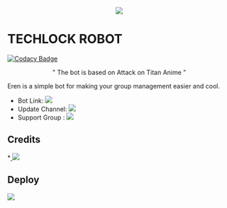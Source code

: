 <p align="center">
  <img src="https://telegra.ph/file/42d23d9341fa2332ec640.jpg">
</p>

# TECHLOCK ROBOT

[![Codacy Badge](https://api.codacy.com/project/badge/Grade/accaa60f7bf74ec7b6271f5b04a60fc9)](https://app.codacy.com/gh/sasukeuchiha912/FoundingTitanRobot?utm_source=github.com&utm_medium=referral&utm_content=sasukeuchiha912/FoundingTitanRobot&utm_campaign=Badge_Grade_Settings)

<p align="center">
 " The bot is based on Attack on Titan Anime ”  
</p>




Eren is a simple bot for making your group management easier and cool.

* Bot Link:  <a href="http://t.me/FoundingTitanRobot" alt="FoundingtitanRobot"> <img src="https://img.shields.io/badge/-FoundingTitanRobot-red" /> </a>
* Update Channel: <a  href="https://t.me/foundingtitanupdates/" alt="foundingtitanupdates"> <img src="https://img.shields.io/badge/-Update%20channel-lightgrey" /> </a>
* Support Group : <a href="https://t.me/foundingtitansupport/" alt="foundingtitansupport"> <img src="https://img.shields.io/badge/!-Support%20Group-blue" /> </a>

## Credits 
*<a href="http://t.me/FoundingTitanRobot" alt="FoundingtitanRobot"> <img src="https://img.shields.io/badge/-FoundingTitanRobot-red" /> </a>

## Deploy 
<a href="https://dashboard.heroku.com/new?template=https://github.com/SatishMarisetty/SAITAMABOT/tree/Shiken"> <img src="https://img.shields.io/badge/-Deploy%20To%20Heroku-blueviolet" /> </a>
